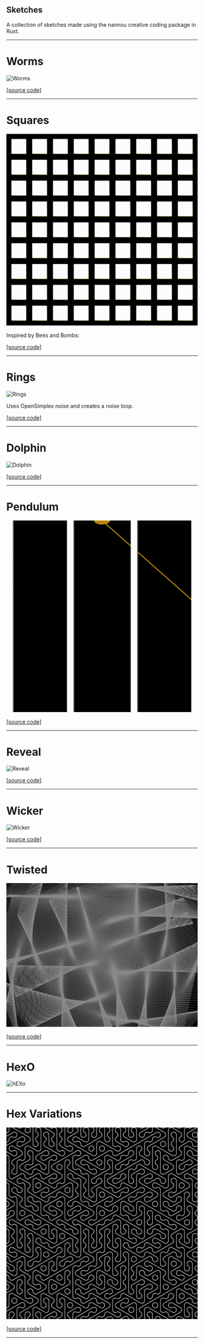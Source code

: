 ## Sketches
A collection of sketches made using the nannou creative coding package in Rust.

***

# Worms

![Worms](https://github.com/jeffreyrosenbluth/nannou-sketches/raw/master/gif/worms2.gif)

[[source code]](https://github.com/jeffreyrosenbluth/nannou-sketches/blob/master/bin/worms.rs)

***

# Squares

![Squares](https://github.com/jeffreyrosenbluth/nannou-sketches/raw/master/gif/square.gif)

Inspired by Bees and Bombs:

[](https://beesandbombs.tumblr.com/post/178493871934/squares-turning#notes)

[[source code]](https://github.com/jeffreyrosenbluth/nannou-sketches/blob/master/bin/squares.rs)

***

# Rings

![Rings](https://github.com/jeffreyrosenbluth/nannou-sketches/raw/master/gif/rings.gif)

Uses OpenSimplex noise and creates a noise loop.

[[source code]](https://github.com/jeffreyrosenbluth/nannou-sketches/blob/master/bin/rings.rs)

***

# Dolphin

![Dolphin](https://github.com/jeffreyrosenbluth/nannou-sketches/raw/master/gif/dolphin.gif)

[[source code]](https://github.com/jeffreyrosenbluth/nannou-sketches/blob/master/bin/dolphin.rs)

***

# Pendulum

![Pendulum](https://github.com/jeffreyrosenbluth/nannou-sketches/raw/master/gif/pendulum.gif)

[[source code]](https://github.com/jeffreyrosenbluth/nannou-sketches/blob/master/bin/pendulum.rs)

***

# Reveal

![Reveal](https://github.com/jeffreyrosenbluth/nannou-sketches/raw/master/gif/reveal.gif)

[[source code]](https://github.com/jeffreyrosenbluth/nannou-sketches/blob/master/bin/reveal.rs)

***

# Wicker

![Wicker](https://github.com/jeffreyrosenbluth/nannou-sketches/raw/master/gif/wicker.gif)

[[source code]](https://github.com/jeffreyrosenbluth/nannou-sketches/blob/master/bin/wicker.rs)

***

# Twisted

![Twisted](https://github.com/jeffreyrosenbluth/nannou-sketches/raw/master/img/twisted.png)

[[source code]](https://github.com/jeffreyrosenbluth/nannou-sketches/blob/master/bin/twisted.rs)

***

# HexO

![hEXo](HTTPS://GITHUB.COM/JEFFREYROSENBLUTH/NANNOU-SKETCHES/RAW/MASTER/IMG/HEXO.jpg)


***

# Hex Variations

![HexVar](https://github.com/jeffreyrosenbluth/nannou-sketches/raw/master/img/hexvar.png)

[[source code]](https://github.com/jeffreyrosenbluth/nannou-sketches/blob/master/bin/hexvar.rs)

***